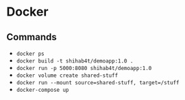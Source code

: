 # Docker

## Commands

- `docker ps`
- `docker build -t shihab4t/demoapp:1.0 .`
- `docker run -p 5000:8080 shihab4t/demoapp:1.0`
- `docker volume create shared-stuff`
- `docker run --mount source=shared-stuff, target=/stuff`
- `docker-compose up`
